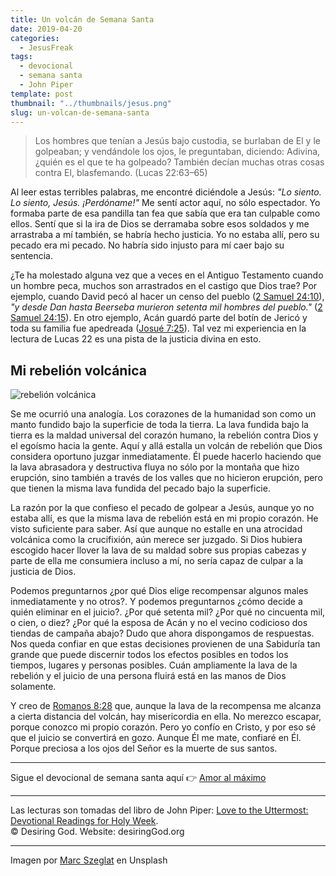 ```yaml
---
title: Un volcán de Semana Santa
date: 2019-04-20
categories:
  - JesusFreak
tags:
  - devocional
  - semana santa
  - John Piper
template: post
thumbnail: "../thumbnails/jesus.png"
slug: un-volcan-de-semana-santa
---
```


> Los hombres que tenían a Jesús bajo custodia, se burlaban de El y le golpeaban; y vendándole los ojos, le preguntaban, diciendo: Adivina, ¿quién es el que te ha golpeado? También decían muchas otras cosas contra El, blasfemando. (Lucas 22:63–65)

Al leer estas terribles palabras, me encontré diciéndole a Jesús: _"Lo siento. Lo siento, Jesús. ¡Perdóname!"_ Me sentí actor aquí, no sólo espectador. Yo formaba parte de esa pandilla tan fea que sabía que era tan culpable como ellos. Sentí que si la ira de Dios se derramaba sobre esos soldados y me arrastraba a mí también, se habría hecho justicia. Yo no estaba allí, pero su pecado era mi pecado. No habría sido injusto para mí caer bajo su sentencia.

¿Te ha molestado alguna vez que a veces en el Antiguo Testamento cuando un hombre peca, muchos son arrastrados en el castigo que Dios trae? Por ejemplo, cuando David pecó al hacer un censo del pueblo ([2 Samuel 24:10](https://www.biblegateway.com/passage/?search=2+Samuel+24%3A10&version=LBLA)), _"y desde Dan hasta Beerseba murieron setenta mil hombres del pueblo."_ ([2 Samuel 24:15](https://www.biblegateway.com/passage/?search=2+Samuel+24%3A15&version=LBLA)). En otro ejemplo, Acán guardó parte del botín de Jericó y toda su familia fue apedreada ([Josué 7:25](https://www.biblegateway.com/passage/?search=Josu%C3%A9+7%3A25&version=LBLA)). Tal vez mi experiencia en la lectura de Lucas 22 es una pista de la justicia divina en esto.

## Mi rebelión volcánica

![rebelión volcánica](https://i.imgur.com/8Bpq71E.jpg)

Se me ocurrió una analogía. Los corazones de la humanidad son como un manto fundido bajo la superficie de toda la tierra. La lava fundida bajo la tierra es la maldad universal del corazón humano, la rebelión contra Dios y el egoísmo hacia la gente. Aquí y allá estalla un volcán de rebelión que Dios considera oportuno juzgar inmediatamente. Él puede hacerlo haciendo que la lava abrasadora y destructiva fluya no sólo por la montaña que hizo erupción, sino también a través de los valles que no hicieron erupción, pero que tienen la misma lava fundida del pecado bajo la superficie.

La razón por la que confieso el pecado de golpear a Jesús, aunque yo no estaba allí, es que la misma lava de rebelión está en mi propio corazón. He visto suficiente para saber. Así que aunque no estalle en una atrocidad volcánica como la crucifixión, aún merece ser juzgado. Si Dios hubiera escogido hacer llover la lava de su maldad sobre sus propias cabezas y parte de ella me consumiera incluso a mí, no sería capaz de culpar a la justicia de Dios.

Podemos preguntarnos ¿por qué Dios elige recompensar algunos males inmediatamente y no otros?. Y podemos preguntarnos ¿cómo decide a quién eliminar en el juicio?. ¿Por qué setenta mil? ¿Por qué no cincuenta mil, o cien, o diez? ¿Por qué la esposa de Acán y no el vecino codicioso dos tiendas de campaña abajo? Dudo que ahora dispongamos de respuestas. Nos queda confiar en que estas decisiones provienen de una Sabiduría tan grande que puede discernir todos los efectos posibles en todos los tiempos, lugares y personas posibles. Cuán ampliamente la lava de la rebelión y el juicio de una persona fluirá está en las manos de Dios solamente.

Y creo de [Romanos 8:28](https://www.biblegateway.com/passage/?search=Romanos+8%3A28&version=LBLA) que, aunque la lava de la recompensa me alcanza a cierta distancia del volcán, hay misericordia en ella. No merezco escapar, porque conozco mi propio corazón. Pero yo confío en Cristo, y por eso sé que el juicio se convertirá en gozo. Aunque Él me mate, confiaré en Él. Porque preciosa a los ojos del Señor es la muerte de sus santos.

---

Sigue el devocional de semana santa aquí 👉 [Amor al máximo](/amor-al-maximo)

---

Las lecturas son tomadas del libro de John Piper: [Love to the Uttermost: Devotional Readings for Holy Week](https://www.desiringgod.org/books/love-to-the-uttermost).<br>
© Desiring God. Website: desiringGod.org

---

Imagen por [Marc Szeglat](https://unsplash.com/@marcszeglat?utm_medium=referral&utm_campaign=photographer-credit&utm_content=creditBadge) en Unsplash
